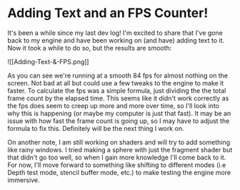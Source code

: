 # Adding Text and an FPS Counter!

It's been a while since my last dev log! I'm excited to share that I've gone back to my engine and have been working on (and have) adding text to it. Now it took a while to do so,  but the results are smooth: 

![[Adding-Text-&-FPS.png]]

As you can see we're running at a smooth 84 fps for almost nothing on the screen. Not bad at all but could use a few tweaks to the engine to make it faster. To calculate the fps was a simple formula, just dividing the the total frame count by the elapsed time. This seems like it didn't work correctly as the fps does seem to creep up more and more over time, so I'll look into why this is happening (or maybe my computer is just that fast). It may be an issue with how fast the frame count is going up, so I may have to adjust the formula to fix this. Definitely will be the next thing I work on.

On another note, I am still working on shaders and will try to add something like rainy windows. I tried making a sphere with just the fragment shader but that didn't go too well, so when I gain more knowledge I'll come back to it. For now, I'll move forward to something like shifting to different modes (i.e Depth test mode, stencil buffer mode, etc.) to make testing the engine more immersive.